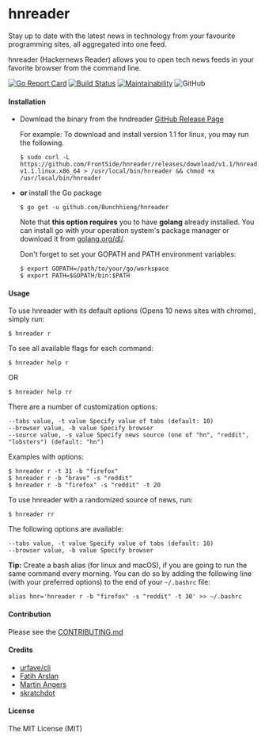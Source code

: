 # hnreader

Stay up to date with the latest news in technology from your favourite programming sites, all aggregated into one feed.

hnreader (Hackernews Reader) allows you to open tech news feeds in your favorite browser from the command line.

[![Go Report Card](https://goreportcard.com/badge/github.com/Bunchhieng/hnreader)](https://goreportcard.com/report/github.com/Bunchhieng/hnreader) [![Build Status](https://travis-ci.org/Bunchhieng/hnreader.svg?branch=master)](https://travis-ci.org/Bunchhieng/hnreader)
[![Maintainability](https://api.codeclimate.com/v1/badges/ba5c7736f364c04b562c/maintainability)](https://codeclimate.com/github/Bunchhieng/hnreader/maintainability)
![GitHub](https://img.shields.io/github/license/mashape/apistatus.svg)

#### Installation

- Download the binary from the hndreader [GitHub Release Page](github.com/FrontSide/hnreader/releases)

  For example: To download and install version 1.1 for linux, you may run the following.

  ```
  $ sudo curl -L https://github.com/FrontSide/hnreader/releases/download/v1.1/hnreader-v1.1.linux.x86_64 > /usr/local/bin/hnreader && chmod +x /usr/local/bin/hnreader
  ```

- **or** install the Go package

  ```
  $ go get -u github.com/Bunchhieng/hnreader
  ```

  Note that **this option requires** you to have **golang** already
  installed. You can install go with your operation system's package manager or download it from [golang.org/dl/](https://golang.org/dl/).

  Don't forget to set your GOPATH and PATH environment variables:

  ```
  $ export GOPATH=/path/to/your/go/workspace
  $ export PATH=$GOPATH/bin:$PATH
  ```

#### Usage

To use hnreader with its default options (Opens 10 news sites with chrome), simply run:

```
$ hnreader r
```

To see all available flags for each command:

```
$ hnreader help r
```

OR

```
$ hnreader help rr
```

There are a number of customization options:

```
--tabs value, -t value Specify value of tabs (default: 10)
--browser value, -b value Specify browser
--source value, -s value Specify news source (one of "hn", "reddit", "lobsters") (default: "hn")
```

Examples with options:

```
$ hnreader r -t 31 -b "firefox"
$ hnreader r -b "brave" -s "reddit"
$ hnreader r -b "firefox" -s "reddit" -t 20
```

To use hnreader with a randomized source of news, run:

```
$ hnreader rr
```

The following options are available:

```
--tabs value, -t value Specify value of tabs (default: 10)
--browser value, -b value Specify browser
```

**Tip:** Create a bash alias (for linux and macOS), if you are going to run the same command every morning.
You can do so by adding the following line (with your preferred options) to the end of your `~/.bashrc` file:

```
alias hnr='hnreader r -b "firefox" -s "reddit" -t 30' >> ~/.bashrc
```

#### Contribution

Please see the [CONTRIBUTING.md](CONTRIBUTING.md)

#### Credits

- [urfave/cli](https://github.com/urfave/cli)
- [Fatih Arslan](https://github.com/fatih/color)
- [Martin Angers](https://github.com/PuerkitoBio/goquery)
- [skratchdot](https://github.com/skratchdot/open-golang)

#### License

The MIT License (MIT)
